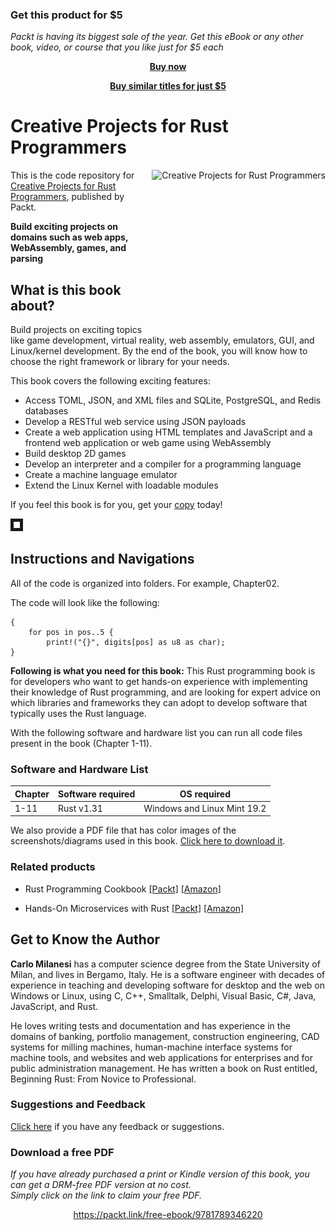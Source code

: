 
### Get this product for $5

<i>Packt is having its biggest sale of the year. Get this eBook or any other book, video, or course that you like just for $5 each</i>


<b><p align='center'>[Buy now](https://packt.link/9781789346220)</p></b>


<b><p align='center'>[Buy similar titles for just $5](https://subscription.packtpub.com/search)</p></b>


# Creative Projects for Rust Programmers

<a href="https://www.packtpub.com/programming/creative-projects-for-rust-programmers?utm_source=github&utm_medium=repository&utm_campaign="><img src="https://www.packtpub.com/media/catalog/product/cache/bf3310292d6e1b4ca15aeea773aca35e/9/7/9781789346220-original.jpeg" alt="Creative Projects for Rust Programmers" height="256px" align="right"></a>

This is the code repository for [Creative Projects for Rust Programmers](https://www.packtpub.com/programming/creative-projects-for-rust-programmers?utm_source=github&utm_medium=repository&utm_campaign=), published by Packt.

**Build exciting projects on domains such as web apps, WebAssembly, games, and parsing**

## What is this book about?
Build projects on exciting topics like game development, virtual reality, web assembly, emulators, GUI, and Linux/kernel development. By the end of the book, you will know how to choose the right framework or library for your needs.

This book covers the following exciting features:
* Access TOML, JSON, and XML files and SQLite, PostgreSQL, and Redis databases
* Develop a RESTful web service using JSON payloads
* Create a web application using HTML templates and JavaScript and a frontend web application or web game using WebAssembly
* Build desktop 2D games
* Develop an interpreter and a compiler for a programming language
* Create a machine language emulator
* Extend the Linux Kernel with loadable modules

If you feel this book is for you, get your [copy](https://www.amazon.com/dp/1789346223) today!

<a href="https://www.packtpub.com/?utm_source=github&utm_medium=banner&utm_campaign=GitHubBanner"><img src="https://raw.githubusercontent.com/PacktPublishing/GitHub/master/GitHub.png" 
alt="https://www.packtpub.com/" border="5" /></a>

## Instructions and Navigations
All of the code is organized into folders. For example, Chapter02.

The code will look like the following:
```
{
    for pos in pos..5 {
        print!("{}", digits[pos] as u8 as char);
}
```

**Following is what you need for this book:**
This Rust programming book is for developers who want to get hands-on experience with implementing their knowledge of Rust programming, and are looking for expert advice on which libraries and frameworks they can adopt to develop software that typically uses the Rust language.

With the following software and hardware list you can run all code files present in the book (Chapter 1-11).
### Software and Hardware List
| Chapter | Software required | OS required |
| -------- | ------------------------------------ | ----------------------------------- |
| 1-11 | Rust v1.31 | Windows and Linux Mint 19.2 |

We also provide a PDF file that has color images of the screenshots/diagrams used in this book. [Click here to download it](https://static.packt-cdn.com/downloads/9781789346220_ColorImages.pdf).

### Related products
* Rust Programming Cookbook  [[Packt]](https://www.packtpub.com/programming/rust-programming-cookbook?utm_source=github&utm_medium=repository&utm_campaign=9781789530667) [[Amazon]](https://www.amazon.com/dp/1789530660)

* Hands-On Microservices with Rust  [[Packt]](https://www.packtpub.com/web-development/hands-microservices-rust?utm_source=github&utm_medium=repository&utm_campaign=9781789342758) [[Amazon]](https://www.amazon.com/dp/1789342759)

## Get to Know the Author
**Carlo Milanesi**
has a computer science degree from the State University of Milan, and lives in Bergamo, Italy. He is a software engineer with decades of experience in teaching and developing software for desktop and the web on Windows or Linux, using C, C++, Smalltalk, Delphi, Visual Basic, C#, Java, JavaScript, and Rust.

He loves writing tests and documentation and has experience in the domains of banking, portfolio management, construction engineering, CAD systems for milling machines, human-machine interface systems for machine tools, and websites and web applications for enterprises and for public administration management. He has written a book on Rust entitled, Beginning Rust: From Novice to Professional.

### Suggestions and Feedback
[Click here](https://docs.google.com/forms/d/e/1FAIpQLSdy7dATC6QmEL81FIUuymZ0Wy9vH1jHkvpY57OiMeKGqib_Ow/viewform) if you have any feedback or suggestions.


### Download a free PDF

 <i>If you have already purchased a print or Kindle version of this book, you can get a DRM-free PDF version at no cost.<br>Simply click on the link to claim your free PDF.</i>
<p align="center"> <a href="https://packt.link/free-ebook/9781789346220">https://packt.link/free-ebook/9781789346220 </a> </p>